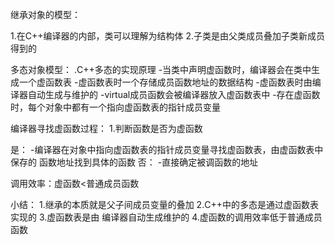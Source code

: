 继承对象的模型：

1.在C++编译器的内部，类可以理解为结构体
2.子类是由父类成员叠加子类新成员得到的

多态对象模型：
.C++多态的实现原理
  -当类中声明虚函数时，编译器会在类中生成一个虚函数表
  -虚函数表时一个存储成员函数地址的数据结构
  -虚函数表时由编译器自动生成与维护的
  -virtual成员函数会被编译器放入虚函数表中
  -存在虚函数时，每个对象中都有一个指向虚函数表的指针成员变量

编译器寻找虚函数过程：
1.判断函数是否为虚函数

是：
  -编译器在对象中指向虚函数表的指针成员变量寻找虚函数表，由虚函数表中保存的
   函数地址找到具体的函数
否：
  -直接确定被调函数的地址

调用效率：虚函数<普通成员函数

小结：
1.继承的本质就是父子间成员变量的叠加
2.C++中的多态是通过虚函数表实现的
3.虚函数表是由 编译器自动生成维护的
4.虚函数的调用效率低于普通成员函数





